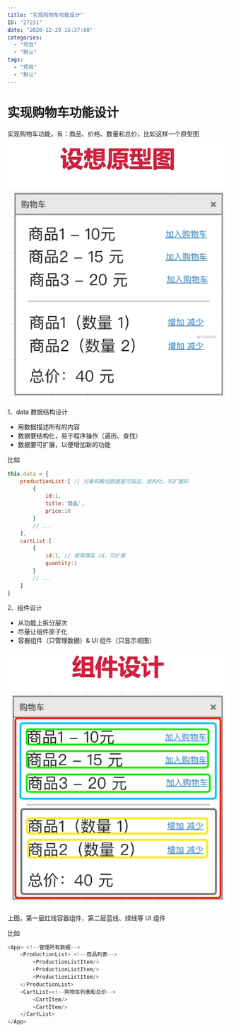 ```yaml
---
title: "实现购物车功能设计"
ID: "27231"
date: "2020-12-29 15:37:00"
categories: 
  - "项目"
  - "默认"
tags: 
  - "项目"
  - "默认"
---
```


# 实现购物车功能设计

实现购物车功能，有：商品、价格、数量和总价，比如这样一个原型图

![](./images/1991417951.png)

1、data 数据结构设计

- 用数据描述所有的内容
- 数据要结构化，易于程序操作（遍历、查找）
- 数据要可扩展，以便增加新的功能

比如

``` js 
this.data = {
    productionList:[ // 对象和数组数据是可描述，结构化，可扩展的
        {
            id:1,
            title:'商品',
            price:10
        }
        // ...
    ],
    cartList:[
        {
            id:1, // 使用商品 id，可扩展
            quantity:1
        }
        // ...
    ]
}
```

2、组件设计

- 从功能上拆分层次
- 尽量让组件原子化
- 容器组件（只管理数据）& UI 组件（只显示视图）

![](./images/1969078992.png)

上图，第一层红线容器组件，第二层蓝线、绿线等 UI 组件

比如

``` js 
<App> <!--管理所有数据-->
    <ProductionList> <!--商品列表-->
        <ProductionListItem/>
        <ProductionListItem/>
        <ProductionListItem/>
    </ProductionList>
    <CartList><!--购物车列表和总价-->
        <CartItem/>
        <CartItem/>
    </CartList>
</App>
```
